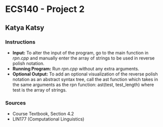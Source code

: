 # ECS140 - Project 2
## Katya Katsy

### Instructions
- **Input:** To alter the input of the program, go to the main function in *rpn.cpp* and manually enter the array of strings to be used in reverse polish notation.
- **Running Program:** Run *rpn.cpp* without any extra arguments.
- **Optional Output:** To add an optional visualization of the reverse polish notation as an abstract syntax tree, call the ast function which takes in the same arguments as the rpn function: ast(test, test_length) where test is the array of strings.

### Sources
- Course Textbook, Section 4.2
- LIN177 (Computational Linguistics)